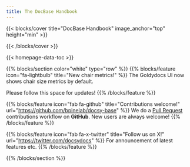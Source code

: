 ```yaml
---
title: The DocBase Handbook
---
```


{{< blocks/cover title="DocBase Handbook" image_anchor="top" height="min" >}}

{{< /blocks/cover >}}

{{< homepage-data-toc >}}

<!-- {{% blocks/lead color="white" %}} Goldydocs provides a single web UI providing
visibility into porridge temperature, chair size, and bed softness metrics! You
can even find out who's been eating **your** porridge.

(Sadly, Goldydocs isn't a real project, but you can use this site as an example
to create your own real websites with [Docsy](https://docsy.dev))
{{% /blocks/lead %}} -->

{{% blocks/section color="white" type="row" %}}
{{% blocks/feature icon="fa-lightbulb" title="New chair metrics!" %}} The
Goldydocs UI now shows chair size metrics by default.

Please follow this space for updates! {{% /blocks/feature %}}

{{% blocks/feature icon="fab fa-github" title="Contributions welcome!" url="https://github.com/bpinelab/docsy-base" %}}
We do a [Pull Request](https://github.com/bpinelab/docsy-base/pulls)
contributions workflow on **GitHub**. New users are always welcome!
{{% /blocks/feature %}}

{{% blocks/feature icon="fab fa-x-twitter" title="Follow us on X!" url="https://twitter.com/docsydocs" %}}
For announcement of latest features etc. {{% /blocks/feature %}}

{{% /blocks/section %}}
